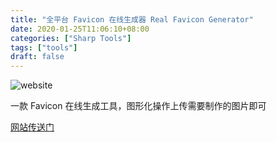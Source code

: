 ```yaml
---
title: "全平台 Favicon 在线生成器 Real Favicon Generator"
date: 2020-01-25T11:06:10+08:00
categories: ["Sharp Tools"]
tags: ["tools"]
draft: false
---
```


![website](/images/2020/01/rfi1.png)   
    

一款 Favicon 在线生成工具，图形化操作上传需要制作的图片即可  
    

[网站传送门](https://realfavicongenerator.net/)   
